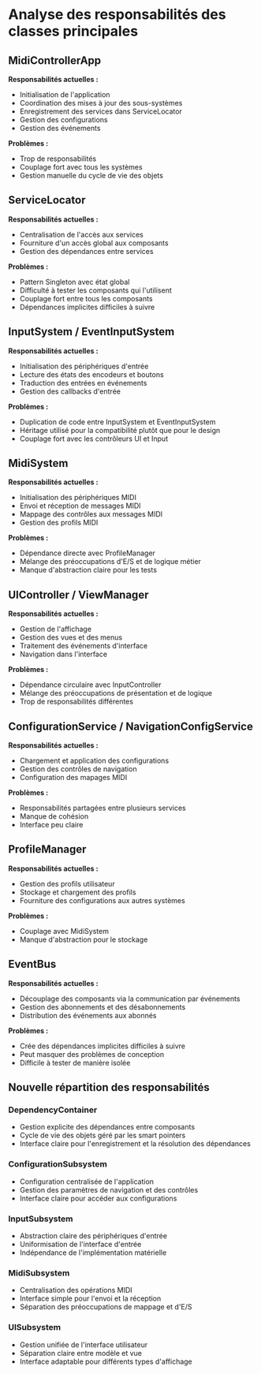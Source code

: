 # Analyse des responsabilités des classes principales

## MidiControllerApp
**Responsabilités actuelles :**
- Initialisation de l'application
- Coordination des mises à jour des sous-systèmes
- Enregistrement des services dans ServiceLocator
- Gestion des configurations
- Gestion des événements

**Problèmes :**
- Trop de responsabilités
- Couplage fort avec tous les systèmes
- Gestion manuelle du cycle de vie des objets

## ServiceLocator
**Responsabilités actuelles :**
- Centralisation de l'accès aux services
- Fourniture d'un accès global aux composants
- Gestion des dépendances entre services

**Problèmes :**
- Pattern Singleton avec état global
- Difficulté à tester les composants qui l'utilisent
- Couplage fort entre tous les composants
- Dépendances implicites difficiles à suivre

## InputSystem / EventInputSystem
**Responsabilités actuelles :**
- Initialisation des périphériques d'entrée
- Lecture des états des encodeurs et boutons
- Traduction des entrées en événements
- Gestion des callbacks d'entrée

**Problèmes :**
- Duplication de code entre InputSystem et EventInputSystem
- Héritage utilisé pour la compatibilité plutôt que pour le design
- Couplage fort avec les contrôleurs UI et Input

## MidiSystem
**Responsabilités actuelles :**
- Initialisation des périphériques MIDI
- Envoi et réception de messages MIDI
- Mappage des contrôles aux messages MIDI
- Gestion des profils MIDI

**Problèmes :**
- Dépendance directe avec ProfileManager
- Mélange des préoccupations d'E/S et de logique métier
- Manque d'abstraction claire pour les tests

## UIController / ViewManager
**Responsabilités actuelles :**
- Gestion de l'affichage
- Gestion des vues et des menus
- Traitement des événements d'interface
- Navigation dans l'interface

**Problèmes :**
- Dépendance circulaire avec InputController
- Mélange des préoccupations de présentation et de logique
- Trop de responsabilités différentes

## ConfigurationService / NavigationConfigService
**Responsabilités actuelles :**
- Chargement et application des configurations
- Gestion des contrôles de navigation
- Configuration des mapages MIDI

**Problèmes :**
- Responsabilités partagées entre plusieurs services
- Manque de cohésion
- Interface peu claire

## ProfileManager
**Responsabilités actuelles :**
- Gestion des profils utilisateur
- Stockage et chargement des profils
- Fourniture des configurations aux autres systèmes

**Problèmes :**
- Couplage avec MidiSystem
- Manque d'abstraction pour le stockage

## EventBus
**Responsabilités actuelles :**
- Découplage des composants via la communication par événements
- Gestion des abonnements et des désabonnements
- Distribution des événements aux abonnés

**Problèmes :**
- Crée des dépendances implicites difficiles à suivre
- Peut masquer des problèmes de conception
- Difficile à tester de manière isolée

## Nouvelle répartition des responsabilités

### DependencyContainer
- Gestion explicite des dépendances entre composants
- Cycle de vie des objets géré par les smart pointers
- Interface claire pour l'enregistrement et la résolution des dépendances

### ConfigurationSubsystem
- Configuration centralisée de l'application
- Gestion des paramètres de navigation et des contrôles
- Interface claire pour accéder aux configurations

### InputSubsystem
- Abstraction claire des périphériques d'entrée
- Uniformisation de l'interface d'entrée
- Indépendance de l'implémentation matérielle

### MidiSubsystem
- Centralisation des opérations MIDI
- Interface simple pour l'envoi et la réception
- Séparation des préoccupations de mappage et d'E/S

### UISubsystem
- Gestion unifiée de l'interface utilisateur
- Séparation claire entre modèle et vue
- Interface adaptable pour différents types d'affichage
